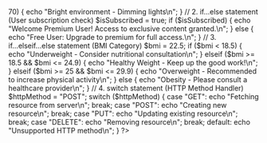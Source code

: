 <?php
// 1. Simple if statement (Check light status)
$lightSensor = 85;
if ($lightSensor > 70) {
    echo "Bright environment - Dimming lights\n";
}

// 2. if...else statement (User subscription check)
$isSubscribed = true;
if ($isSubscribed) {
    echo "Welcome Premium User! Access to exclusive content granted.\n";
} else {
    echo "Free User: Upgrade to premium for full access.\n";
}

// 3. if...elseif...else statement (BMI Category)
$bmi = 22.5;
if ($bmi < 18.5) {
    echo "Underweight - Consider nutritional consultation\n";
} elseif ($bmi >= 18.5 && $bmi <= 24.9) {
    echo "Healthy Weight - Keep up the good work!\n";
} elseif ($bmi >= 25 && $bmi <= 29.9) {
    echo "Overweight - Recommended to increase physical activity\n";
} else {
    echo "Obesity - Please consult a healthcare provider\n";
}

// 4. switch statement (HTTP Method Handler)
$httpMethod = "POST";
switch ($httpMethod) {
    case "GET":
        echo "Fetching resource from server\n";
        break;
    case "POST":
        echo "Creating new resource\n";
        break;
    case "PUT":
        echo "Updating existing resource\n";
        break;
    case "DELETE":
        echo "Removing resource\n";
        break;
    default:
        echo "Unsupported HTTP method\n";
}
?>
